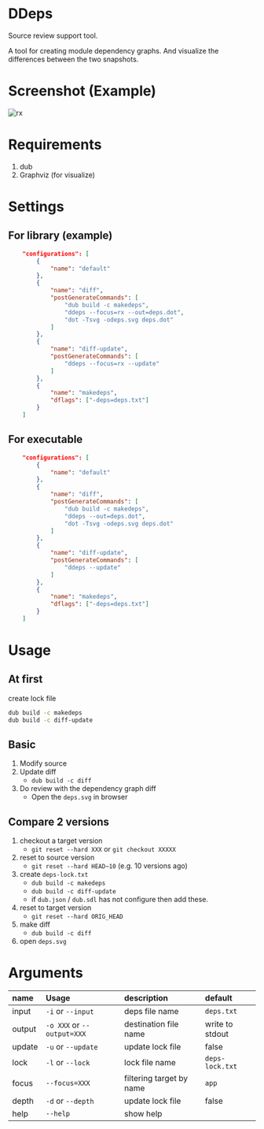 # DDeps

Source review support tool.

A tool for creating module dependency graphs. And visualize the differences between the two snapshots.

# Screenshot (Example)
![rx](https://github.com/lempiji/ddeps/blob/master/rx-deps.png)

# Requirements
1. dub
2. Graphviz (for visualize)

# Settings

## For library (example)
```json
	"configurations": [
		{
			"name": "default"
		},
		{
			"name": "diff",
			"postGenerateCommands": [
				"dub build -c makedeps",
				"ddeps --focus=rx --out=deps.dot",
				"dot -Tsvg -odeps.svg deps.dot"
			]
		},
		{
			"name": "diff-update",
			"postGenerateCommands": [
				"ddeps --focus=rx --update"
			]
		},
		{
			"name": "makedeps",
			"dflags": ["-deps=deps.txt"]
		}
    ]
```

## For executable
```json
	"configurations": [
		{
			"name": "default"
		},
		{
			"name": "diff",
			"postGenerateCommands": [
				"dub build -c makedeps",
				"ddeps --out=deps.dot",
				"dot -Tsvg -odeps.svg deps.dot"
			]
		},
		{
			"name": "diff-update",
			"postGenerateCommands": [
				"ddeps --update"
			]
		},
		{
			"name": "makedeps",
			"dflags": ["-deps=deps.txt"]
		}
    ]
```

# Usage

## At first
create lock file

```bash
dub build -c makedeps
dub build -c diff-update
```

## Basic
1. Modify source
2. Update diff
	- `dub build -c diff`
3. Do review with the dependency graph diff
	- Open the `deps.svg` in browser

## Compare 2 versions

1. checkout a target version
	- `git reset --hard XXX` or `git checkout XXXXX`
2. reset to source version
	- `git reset --hard HEAD~10` (e.g. 10 versions ago)
3. create `deps-lock.txt`
	- `dub build -c makedeps`
	- `dub build -c diff-update`
	- if `dub.json` / `dub.sdl` has not configure then add these.  
4. reset to target version
	- `git reset --hard ORIG_HEAD`
5. make diff
	- `dub build -c diff`
6. open `deps.svg`


# Arguments

| name | Usage | description | default |
|:-----|:------------|:--|:--|
| input | `-i` or `--input` | deps file name | `deps.txt` |
| output | `-o XXX` or `--output=XXX` | destination file name | write to stdout |
| update | `-u` or `--update` | update lock file | false |
| lock | `-l` or `--lock` | lock file name | `deps-lock.txt` |
| focus | `--focus=XXX` | filtering target by name | `app` |
| depth | `-d` or `--depth` | update lock file | false |
| help | `--help` | show help |  |
